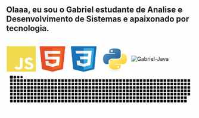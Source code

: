 ## Olaaa, eu sou o Gabriel estudante de Analise e Desenvolvimento de Sistemas e apaixonado por tecnologia.

<div style="display: inline_block"><br>
  <img align="center" alt="Gabriel-Js" height="70" width="80" src="https://raw.githubusercontent.com/devicons/devicon/master/icons/javascript/javascript-plain.svg">
  <img align="center" alt="Gabriel-HTML" height="70" width="80" src="https://raw.githubusercontent.com/devicons/devicon/master/icons/html5/html5-original.svg">
  <img align="center" alt="Gabriel-CSS" height="70" width="80" src="https://raw.githubusercontent.com/devicons/devicon/master/icons/css3/css3-original.svg">
  <img align="center" alt="Gabriel-Python" height="70" width="80" src="https://raw.githubusercontent.com/devicons/devicon/master/icons/python/python-original.svg">
  <img align="center" alt="Gabriel-Java" height="70" width="80" src="https://cdn.jsdelivr.net/gh/devicons/devicon@latest/icons/java/java-original.svg" />
</div>

<picture>
  <source media="(prefers-color-scheme: dark)" srcset="https://raw.githubusercontent.com/gabrielrgtx/gabrielrgtx/output/github-contribution-grid-snake-dark.svg">
  <source media="(prefers-color-scheme: light)" srcset="https://raw.githubusercontent.com/gabrielrgtx/gabrielrgtx/output/github-contribution-grid-snake.svg">
  <img alt="github contribution grid snake animation" src="https://raw.githubusercontent.com/gabrielrgtx/gabrielrgtx/output/github-contribution-grid-snake.svg">
</picture>
          
